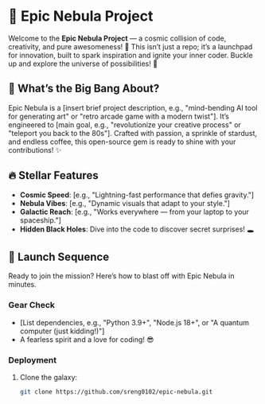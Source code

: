 

# 🌌 Epic Nebula Project

Welcome to the **Epic Nebula Project** — a cosmic collision of code, creativity, and pure awesomeness! 🚀 This isn’t just a repo; it’s a launchpad for innovation, built to spark inspiration and ignite your inner coder. Buckle up and explore the universe of possibilities! 🌠

## 🌟 What’s the Big Bang About?

Epic Nebula is a [insert brief project description, e.g., "mind-bending AI tool for generating art" or "retro arcade game with a modern twist"]. It’s engineered to [main goal, e.g., "revolutionize your creative process" or "teleport you back to the 80s"]. Crafted with passion, a sprinkle of stardust, and endless coffee, this open-source gem is ready to shine with your contributions! ✨

## 🔥 Stellar Features

- **Cosmic Speed**: [e.g., "Lightning-fast performance that defies gravity."]
- **Nebula Vibes**: [e.g., "Dynamic visuals that adapt to your style."]
- **Galactic Reach**: [e.g., "Works everywhere — from your laptop to your spaceship."]
- **Hidden Black Holes**: Dive into the code to discover secret surprises! 🕳️

## 🚀 Launch Sequence

Ready to join the mission? Here’s how to blast off with Epic Nebula in minutes.

### Gear Check
- [List dependencies, e.g., "Python 3.9+", "Node.js 18+", or "A quantum computer (just kidding!)"]
- A fearless spirit and a love for coding! 😎

### Deployment
1. Clone the galaxy:
   ```bash
   git clone https://github.com/sreng0102/epic-nebula.git
